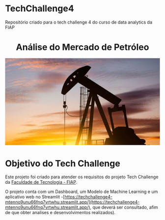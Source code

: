 # TechChallenge4
Repositório criado para o tech challenge 4 do curso de data analytics da FIAP


<h1 align="center">Análise do Mercado de Petróleo </h1>


<p align="center">
  <a href="">
    <img src="Images/Petroleo.jpg"
         alt="version">
  </a>

</p>




# Objetivo do Tech Challenge
Este projeto foi criado para atender os requisitos do projeto Tech Challenge da [Faculdade de Tecnologia - FIAP](https://postech.fiap.com.br/?gclid=Cj0KCQjwnf-kBhCnARIsAFlg49228y9z3y6lf_mWZEekgcxZRZBDavxtRT-zAUNs33TZOJtXpGVMNlAaAue5EALw_wcB).<br></p>
O projeto conta com um Dashboard, um Modelo de Machine Learning e um aplicativo web no Streamlit -[https://techchallenge4-mtenno9unu66fnq7vrtwhu.streamlit.app/](https://techchallenge4-mtenno9unu66fnq7vrtwhu.streamlit.app/), que deverá ser consultado, afim de que obter analises e desenvolvimentos realizados).
